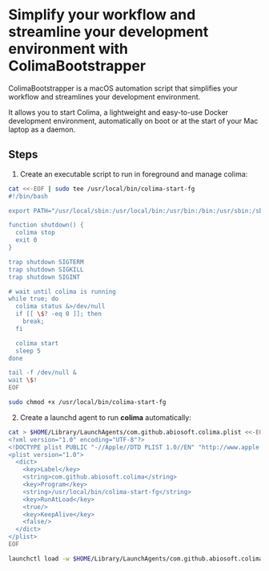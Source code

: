 # Simplify your workflow and streamline your development environment with ColimaBootstrapper

ColimaBootstrapper is a macOS automation script that simplifies your workflow and streamlines your development environment. 

It allows you to start Colima, a lightweight and easy-to-use Docker development environment, automatically on boot or at the start of your Mac laptop as a daemon. 



## Steps

1. Create an executable script to run in foreground and manage colima:

```bash
cat <<-EOF | sudo tee /usr/local/bin/colima-start-fg
#!/bin/bash

export PATH="/usr/local/sbin:/usr/local/bin:/usr/bin:/bin:/usr/sbin:/sbin"

function shutdown() {
  colima stop
  exit 0
}

trap shutdown SIGTERM
trap shutdown SIGKILL
trap shutdown SIGINT

# wait until colima is running
while true; do
  colima status &>/dev/null
  if [[ \$? -eq 0 ]]; then
    break;
  fi

  colima start
  sleep 5
done

tail -f /dev/null &
wait \$!
EOF

sudo chmod +x /usr/local/bin/colima-start-fg
```

2. Create a launchd agent to run **colima** automatically:

```bash
cat > $HOME/Library/LaunchAgents/com.github.abiosoft.colima.plist <<-EOF
<?xml version="1.0" encoding="UTF-8"?>
<!DOCTYPE plist PUBLIC "-//Apple//DTD PLIST 1.0//EN" "http://www.apple.com/DTDs/PropertyList-1.0.dtd">
<plist version="1.0">
  <dict>
    <key>Label</key>
    <string>com.github.abiosoft.colima</string>
    <key>Program</key>
    <string>/usr/local/bin/colima-start-fg</string>
    <key>RunAtLoad</key>
    <true/>
    <key>KeepAlive</key>
    <false/>
  </dict>
</plist>
EOF

launchctl load -w $HOME/Library/LaunchAgents/com.github.abiosoft.colima.plist
```
